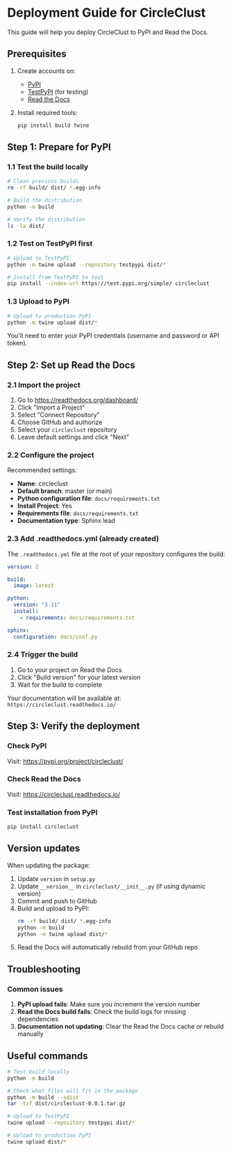 # Deployment Guide for CircleClust

This guide will help you deploy CircleClust to PyPI and Read the Docs.

## Prerequisites

1. Create accounts on:
   - [PyPI](https://pypi.org/account/register/)
   - [TestPyPI](https://test.pypi.org/account/register/) (for testing)
   - [Read the Docs](https://readthedocs.org/accounts/signup/)

2. Install required tools:
   ```bash
   pip install build twine
   ```

## Step 1: Prepare for PyPI

### 1.1 Test the build locally

```bash
# Clean previous builds
rm -rf build/ dist/ *.egg-info

# Build the distribution
python -m build

# Verify the distribution
ls -la dist/
```

### 1.2 Test on TestPyPI first

```bash
# Upload to TestPyPI
python -m twine upload --repository testpypi dist/*

# Install from TestPyPI to test
pip install --index-url https://test.pypi.org/simple/ circleclust
```

### 1.3 Upload to PyPI

```bash
# Upload to production PyPI
python -m twine upload dist/*
```

You'll need to enter your PyPI credentials (username and password or API token).

## Step 2: Set up Read the Docs

### 2.1 Import the project

1. Go to https://readthedocs.org/dashboard/
2. Click "Import a Project"
3. Select "Connect Repository"
4. Choose GitHub and authorize
5. Select your `circleclust` repository
6. Leave default settings and click "Next"

### 2.2 Configure the project

Recommended settings:
- **Name**: circleclust
- **Default branch**: master (or main)
- **Python configuration file**: `docs/requirements.txt`
- **Install Project**: Yes
- **Requirements file**: `docs/requirements.txt`
- **Documentation type**: Sphinx lead

### 2.3 Add .readthedocs.yml (already created)

The `.readthedocs.yml` file at the root of your repository configures the build:

```yaml
version: 2

build:
  image: latest

python:
  version: "3.11"
  install:
    - requirements: docs/requirements.txt

sphinx:
  configuration: docs/conf.py
```

### 2.4 Trigger the build

1. Go to your project on Read the Docs
2. Click "Build version" for your latest version
3. Wait for the build to complete

Your documentation will be available at: `https://circleclust.readthedocs.io/`

## Step 3: Verify the deployment

### Check PyPI
Visit: https://pypi.org/project/circleclust/

### Check Read the Docs
Visit: https://circleclust.readthedocs.io/

### Test installation from PyPI
```bash
pip install circleclust
```

## Version updates

When updating the package:

1. Update `version` in `setup.py`
2. Update `__version__` in `circleclust/__init__.py` (if using dynamic version)
3. Commit and push to GitHub
4. Build and upload to PyPI:
   ```bash
   rm -rf build/ dist/ *.egg-info
   python -m build
   python -m twine upload dist/*
   ```
5. Read the Docs will automatically rebuild from your GitHub repo

## Troubleshooting

### Common issues

1. **PyPI upload fails**: Make sure you increment the version number
2. **Read the Docs build fails**: Check the build logs for missing dependencies
3. **Documentation not updating**: Clear the Read the Docs cache or rebuild manually

## Useful commands

```bash
# Test build locally
python -m build

# Check what files will fit in the package
python -m build --sdist
tar -tzf dist/circleclust-0.0.1.tar.gz

# Upload to TestPyPI
twine upload --repository testpypi dist/*

# Upload to production PyPI
twine upload dist/*
```

